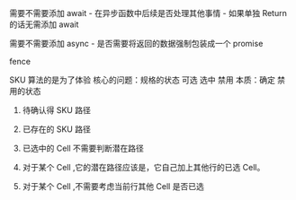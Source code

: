需要不需要添加 await - 在异步函数中后续是否处理其他事情 - 如果单独 Return 的话无需添加 await

需要不需要添加 async - 是否需要将返回的数据强制包装成一个 promise

fence

SKU 算法的是为了体验
核心的问题：规格的状态 可选 选中 禁用
本质：确定 禁用的状态

1. 待确认得 SKU 路径
2. 已存在的 SKU 路径

3. 已选中的 Cell 不需要判断潜在路径
4. 对于某个 Cell ,它的潜在路径应该是，它自己加上其他行的已选 Cell。
5. 对于某个 Cell ,不需要考虑当前行其他 Cell 是否已选
